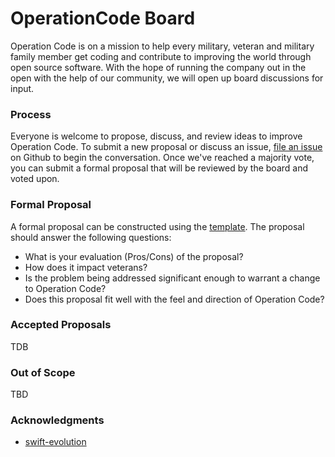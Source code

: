# OperationCode Board

Operation Code is on a mission to help every military, veteran and military
family member get coding and contribute to improving the world through open source software.
With the hope of running the company out in the open with the help of our community, we will
open up board discussions for input.

### Process

Everyone is welcome to propose, discuss, and review ideas to improve Operation Code. 
To submit a new proposal or discuss an issue, [file an issue](https://github.com/OperationCode/board/issues/new) on Github
to begin the conversation. Once we've reached a majority vote, you can submit a formal proposal that will be reviewed
by the board and voted upon. 

### Formal Proposal

A formal proposal can be constructed using the [template](../proposal-template.md). The proposal should answer the following questions: 

* What is your evaluation (Pros/Cons) of the proposal?
* How does it impact veterans?
* Is the problem being addressed significant enough to warrant a change to Operation Code?
* Does this proposal fit well with the feel and direction of Operation Code?

### Accepted Proposals

TDB

### Out of Scope

TBD

### Acknowledgments

* [swift-evolution](https://github.com/apple/swift-evolution)
